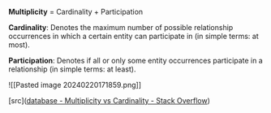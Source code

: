 **Multiplicity** = Cardinality + Participation  

**Cardinality**: Denotes the maximum number of possible relationship occurrences in which a certain entity can participate in (in simple terms: at most).  

**Participation**: Denotes if all or only some entity occurrences participate in a relationship (in simple terms: at least).

![[Pasted image 20240220171859.png]]

[src]([database - Multiplicity vs Cardinality - Stack Overflow](https://stackoverflow.com/questions/17877582/multiplicity-vs-cardinality))
